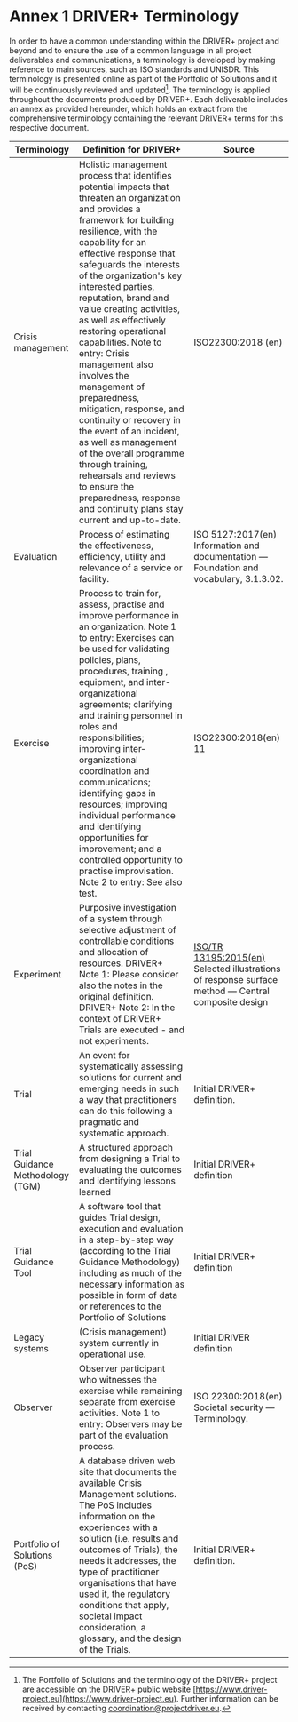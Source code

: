 # Annex 1 DRIVER+ Terminology

In order to have a common understanding within the DRIVER+ project and beyond and to ensure the use of a common language in all project deliverables and communications, a terminology is developed by making reference to main sources, such as ISO standards and UNISDR. This terminology is presented online as part of the Portfolio of Solutions and it will be continuously reviewed and updated[^1]. The terminology is applied throughout the documents produced by DRIVER+. Each deliverable includes an annex as provided hereunder, which holds an extract from the comprehensive terminology containing the relevant DRIVER+ terms for this respective document.

| Terminology | Definition for DRIVER+ | Source |
|-------------|------------------------|--------|
| Crisis management | Holistic management process that identifies potential impacts that threaten an organization and provides a framework for building resilience, with the capability for an effective response that safeguards the interests of the organization's key interested parties, reputation, brand and value creating activities, as well as effectively restoring operational capabilities. Note to entry: Crisis management also involves the management of preparedness, mitigation, response, and continuity or recovery in the event of an incident, as well as management of the overall programme through training, rehearsals and reviews to ensure the preparedness, response and continuity plans stay current and up-to-date. | ISO22300:2018 (en)
| Evaluation | Process of estimating the effectiveness, efficiency, utility and relevance of a service or facility. | ISO 5127:2017(en) Information and documentation — Foundation and vocabulary, 3.1.3.02.
| Exercise | Process to train for, assess, practise and improve performance in an organization. Note 1 to entry: Exercises can be used for validating policies, plans, procedures, training , equipment, and inter-organizational agreements; clarifying and training personnel in roles and responsibilities; improving inter­organizational coordination and communications; identifying gaps in resources; improving individual performance and identifying opportunities for improvement; and a controlled opportunity to practise improvisation. Note 2 to entry: See also test. | ISO22300:2018(en) 11
| Experiment | Purposive investigation of a system through selective adjustment of controllable conditions and allocation of resources. DRIVER+ Note 1: Please consider also the notes in the original definition. DRIVER+ Note 2: In the context of DRIVER+ Trials are executed - and not experiments. | [ISO/TR 13195:2015(en)](https://www.iso.org/obp/ui/#iso:std:iso:tr:13195:ed-1:v1:en) Selected illustrations of response surface method — Central composite design
|Trial | An event for systematically assessing solutions for current and emerging needs in such a way that practitioners can do this following a pragmatic and systematic approach. | Initial DRIVER+ definition.
| Trial Guidance Methodology (TGM) | A structured approach from designing a Trial to evaluating the outcomes and identifying lessons learned | Initial DRIVER+ definition
| Trial Guidance Tool | A software tool that guides Trial design, execution and evaluation in a step-by-step way (according to the Trial Guidance Methodology) including as much of the necessary information as possible in form of data or references to the Portfolio of Solutions | Initial DRIVER+ definition
| Legacy systems | (Crisis management) system currently in operational use. | Initial DRIVER definition
| Observer | Observer participant who witnesses the exercise while remaining separate from exercise activities. Note 1 to entry: Observers may be part of the evaluation process. | ISO 22300:2018(en) Societal security — Terminology.
| Portfolio of Solutions (PoS) | A database driven web site that documents the available Crisis Management solutions. The PoS includes information on the experiences with a solution (i.e. results and outcomes of Trials), the needs it addresses, the type of practitioner organisations that have used it, the regulatory conditions that apply, societal impact consideration, a glossary, and the design of the Trials. | Initial DRIVER+ definition.

[^1]: The Portfolio of Solutions and the terminology of the DRIVER+ project are accessible on the DRIVER+ public website [https://www.driver-project.eu](https://www.driver-project.eu). Further information can be received by contacting [coordination@projectdriver.eu](mailto://coordination@projectdriver.eu).